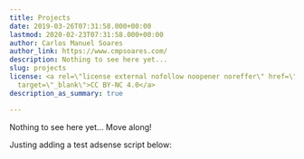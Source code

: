 ```yaml
---
title: Projects
date: 2019-03-26T07:31:58.000+00:00
lastmod: 2020-02-23T07:31:58.000+00:00
author: Carlos Manuel Soares
author_link: https://www.cmpsoares.com/
description: Nothing to see here yet...
slug: projects
license: <a rel=\"license external nofollow noopener noreffer\" href=\"https://creativecommons.org/licenses/by-nc/4.0/\"
  target=\"_blank\">CC BY-NC 4.0</a>
description_as_summary: true

---
```

Nothing to see here yet... Move along!

Justing adding a test adsense script below:
<!--adsense-->